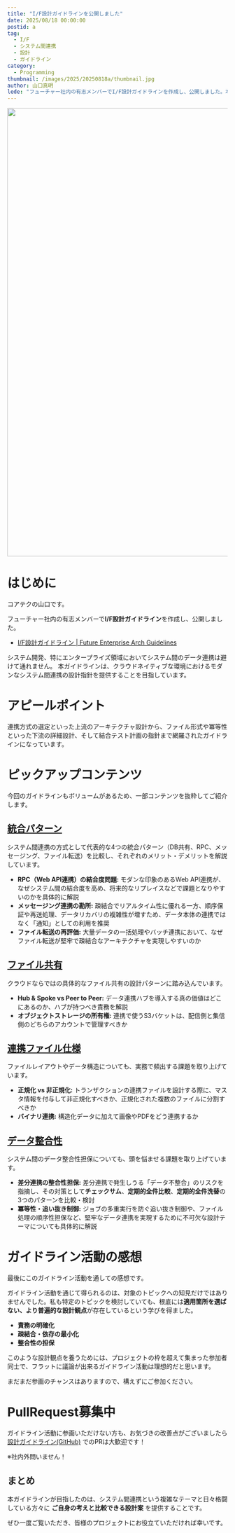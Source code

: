 ```yaml
---
title: "I/F設計ガイドラインを公開しました"
date: 2025/08/18 00:00:00
postid: a
tag:
  - I/F
  - システム間連携
  - 設計
  - ガイドライン
category:
  - Programming
thumbnail: /images/2025/20250818a/thumbnail.jpg
author: 山口真明
lede: "フューチャー社内の有志メンバーでI/F設計ガイドラインを作成し、公開しました。本ガイドラインは、クラウドネイティブな環境におけるモダンなシステム間連携の設計指針を提供することを目指しています。"
---
```


<a href="https://future-architect.github.io/arch-guidelines/documents/forIF/if_guidelines.html">
<img src="/images/2025/20250818a/top.jpg" alt="" width="1024" height="1024">
</a>

# はじめに

コアテクの山口です。

フューチャー社内の有志メンバーで**I/F設計ガイドライン**を作成し、公開しました。

* [I/F設計ガイドライン | Future Enterprise Arch Guidelines](https://future-architect.github.io/arch-guidelines/documents/forIF/if_guidelines.html "I/F設計ガイドライン | Future Enterprise Arch Guidelines")

システム開発、特にエンタープライズ領域においてシステム間のデータ連携は避けて通れません。
本ガイドラインは、クラウドネイティブな環境におけるモダンなシステム間連携の設計指針を提供することを目指しています。

# アピールポイント

連携方式の選定といった上流のアーキテクチャ設計から、ファイル形式や冪等性といった下流の詳細設計、そして結合テスト計画の指針まで網羅されたガイドラインになっています。

# ピックアップコンテンツ

今回のガイドラインもボリュームがあるため、一部コンテンツを抜粋してご紹介します。

## [統合パターン](https://future-architect.github.io/arch-guidelines/documents/forIF/if_guidelines.html#%E7%B5%B1%E5%90%88%E3%83%91%E3%82%BF%E3%83%BC%E3%83%B3 "I/F設計ガイドライン#統合パターン")

システム間連携の方式として代表的な4つの統合パターン（DB共有、RPC、メッセージング、ファイル転送）を比較し、それぞれのメリット・デメリットを解説しています。

* **RPC（Web API連携）の結合度問題:** モダンな印象のあるWeb API連携が、なぜシステム間の結合度を高め、将来的なリプレイスなどで課題となりやすいのかを具体的に解説
* **メッセージング連携の勘所:** 疎結合でリアルタイム性に優れる一方、順序保証や再送処理、データリカバリの複雑性が増すため、データ本体の連携ではなく「通知」としての利用を推奨
* **ファイル転送の再評価:** 大量データの一括処理やバッチ連携において、なぜファイル転送が堅牢で疎結合なアーキテクチャを実現しやすいのか

## [ファイル共有](https://future-architect.github.io/arch-guidelines/documents/forIF/if_guidelines.html#%E3%83%95%E3%82%A1%E3%82%A4%E3%83%AB%E5%85%B1%E6%9C%89-file-transfer "I/F設計ガイドライン#ファイル共有")

クラウドならではの具体的なファイル共有の設計パターンに踏み込んでいます。

* **Hub & Spoke vs Peer to Peer:** データ連携ハブを導入する真の価値はどこにあるのか、ハブが持つべき責務を解説
* **オブジェクトストレージの所有権:** 連携で使うS3バケットは、配信側と集信側のどちらのアカウントで管理すべきか

## [連携ファイル仕様](https://future-architect.github.io/arch-guidelines/documents/forIF/if_guidelines.html#%E9%80%A3%E6%90%BA%E3%83%95%E3%82%A1%E3%82%A4%E3%83%AB%E4%BB%95%E6%A7%98 "I/F設計ガイドライン#連携ファイル仕様")

ファイルレイアウトやデータ構造についても、実務で頻出する課題を取り上げています。

* **正規化 vs 非正規化:** トランザクションの連携ファイルを設計する際に、マスタ情報を付与して非正規化すべきか、正規化された複数のファイルに分割すべきか
* **バイナリ連携:** 構造化データに加えて画像やPDFをどう連携するか

## [データ整合性](https://future-architect.github.io/arch-guidelines/documents/forIF/if_guidelines.html#%E3%83%86%E3%82%99%E3%83%BC%E3%82%BF%E6%95%B4%E5%90%88%E6%80%A7 "I/F設計ガイドライン#データ整合性")

システム間のデータ整合性担保についても、頭を悩ませる課題を取り上げています。

* **差分連携の整合性担保:** 差分連携で発生しうる「データ不整合」のリスクを指摘し、その対策として**チェックサム**、**定期的全件比較**、**定期的全件洗替**の3つのパターンを比較・検討
* **冪等性・追い抜き制御:** ジョブの多重実行を防ぐ追い抜き制御や、ファイル処理の順序性担保など、堅牢なデータ連携を実現するために不可欠な設計テーマについても具体的に解説

# ガイドライン活動の感想

最後にこのガイドライン活動を通しての感想です。

ガイドライン活動を通じて得られるのは、対象のトピックへの知見だけではありませんでした。私も特定のトピックを検討していても、根底には**適用箇所を選ばない、より普遍的な設計観点**が存在しているという学びを得ました。

* **責務の明確化**
* **疎結合・依存の最小化**
* **整合性の担保**

このような設計観点を養うためには、プロジェクトの枠を超えて集まった参加者同士で、フラットに議論が出来るガイドライン活動は理想的だと思います。

まだまだ参画のチャンスはありますので、構えずにご参加ください。

# PullRequest募集中

ガイドライン活動に参画いただけない方も、お気づきの改善点がございましたら[設計ガイドライン(GitHub)](https://github.com/future-architect/arch-guidelines "設計ガイドライン(GitHub)") でのPRは大歓迎です！

※社内外問いません！

## まとめ

本ガイドラインが目指したのは、システム間連携という複雑なテーマと日々格闘している方々に **ご自身の考えと比較できる設計案** を提供することです。

ぜひ一度ご覧いただき、皆様のプロジェクトにお役立ていただければ幸いです。
